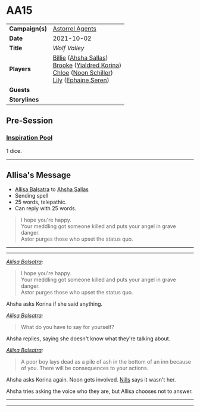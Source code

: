 # AA15

|||
| --- | --- |
| **Campaign(s)** | [Astorrel Agents](../campaigns/C2-astorrel-agents.md) | session.3
| **Date** | 2021-10-02 |
| **Title** | *Wolf Valley* |
| **Players** | [Billie](../players/billie.md) ([Ahsha Sallas](../characters/ahsha-sallas.md))<br>[Brooke](../players/brooke.md) ([Yialdred Korina](../characters/yialdred-korina.md))<br>[Chloe](../players/chloe.md) ([Noon Schiller](../characters/noon-schiller.md))<br>[Lily](../players/lily.md) ([Ephaine Seren](../characters/ephaine-seren.md)) |
| **Guests** | |
| **Storylines** | |

## Pre-Session

### [Inspiration Pool](../mechanics/dm-inspiration.md)

1 dice.

---

## Allisa's Message

- [Allisa Balsatra](../characters/allisa-balsatra.md) to [Ahsha Sallas](../characters/ahsha-sallas.md)
- Sending spell
- 25 words, telepathic.
- Can reply with 25 words.

> I hope you're happy.  
> Your meddling got someone killed and puts your angel in grave danger.  
> Astor purges those who upset the status quo.

---
---

*[Allisa Balsatra](../characters/allisa-balsatra.md):*
> I hope you're happy.  
> Your meddling got someone killed and puts your angel in grave danger.  
> Astor purges those who upset the status quo.

Ahsha asks Korina if she said anything.

*[Allisa Balsatra](../characters/allisa-balsatra.md):*
> What do you have to say for yourself?

Ahsha replies, saying she doesn't know what they're talking about.

*[Allisa Balsatra](../characters/allisa-balsatra.md):*
> A poor boy lays dead as a pile of ash in the bottom of an inn because of you. There will be consequences to your actions.

Ahsha asks Korina again. Noon gets involved. [Nills](../characters/nills.md) says it wasn't her.

Ahsha tries asking the voice who they are, but Allisa chooses not to answer.

---
---
